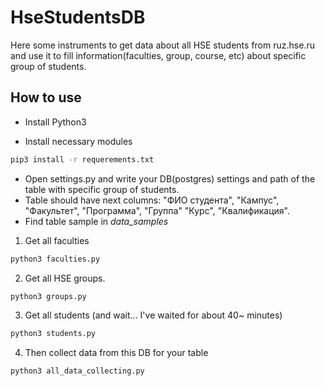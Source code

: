 # HseStudentsDB

Here some instruments to get data about all HSE students from ruz.hse.ru and use it to fill information(faculties, group, course, etc) about specific group of students.

## How to use

* Install Python3

* Install necessary modules
````bash
pip3 install -r requerements.txt
````

* Open settings.py and write your DB(postgres) settings and path of the table with specific group of students.
* Table should have next columns: "ФИО студента",	"Кампус",	"Факультет", "Программа", "Группа"	"Курс", "Квалификация".
* Find table sample in *data_samples*

1. Get all faculties

  ````bash
  python3 faculties.py
  ````
2. Get all HSE groups.
  ````bash
python3 groups.py
  ````
3. Get all students (and wait... I've waited for about 40~ minutes)
  ````bash
python3 students.py
  ````
4. Then collect data from this DB for your table
  ````bash
python3 all_data_collecting.py
  ````
 
